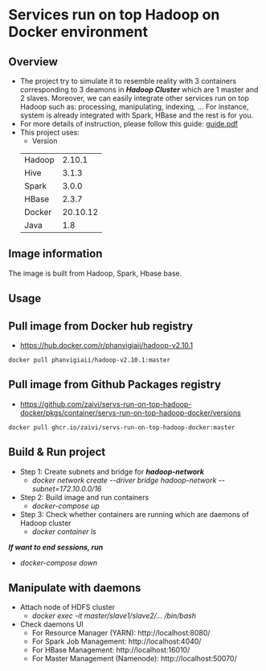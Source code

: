 # Services run on top Hadoop on Docker environment

## Overview
* The project try to simulate it to resemble reality with 3 containers corresponding to 3 deamons in ***Hadoop Cluster*** which are 1 master and 2 slaves. Moreover, we can easily integrate other services run on top Hadoop such as: processing, manipulating, indexing, ... For instance, system is already integrated with Spark, HBase and the rest is for you.
* For more details of instruction, please follow this guide: [guide.pdf](guide/guide.pdf)
* This project uses:
    * Version 
    <table>
    <tr>
        <td>Hadoop</td>
        <td>2.10.1</td>
    </tr>
   <tr>
        <td>Hive</td>
        <td>3.1.3</td>
    </tr>
   <tr>
        <td>Spark</td>
        <td>3.0.0</td>
    </tr>
   <tr>
        <td>HBase</td>
        <td>2.3.7</td>
    </tr>
   <tr>
        <td>Docker</td>
        <td>20.10.12</td>
    </tr>
    <tr>
        <td>Java</td>
        <td>1.8</td>
    </tr>
   </table>
   
## Image information

The image is built from Hadoop, Spark, Hbase base.

## Usage

## Pull image from Docker hub registry
- https://hub.docker.com/r/phanvigiaii/hadoop-v2.10.1


```
docker pull phanvigiaii/hadoop-v2.10.1:master
```

## Pull image from Github Packages registry
- https://github.com/zaivi/servs-run-on-top-hadoop-docker/pkgs/container/servs-run-on-top-hadoop-docker/versions

```
docker pull ghcr.io/zaivi/servs-run-on-top-hadoop-docker:master
```

## Build & Run project
* Step 1: Create subnets and bridge for ***hadoop-network***
   * *docker network create --driver bridge hadoop-network --subnet=172.10.0.0/16*
* Step 2: Build image and run containers
   * *docker-compose up*
* Step 3: Check whether containers are running which are daemons of Hadoop cluster
   * *docker container ls*

***If want to end sessions, run***
   * *docker-compose down*
## Manipulate with daemons
* Attach node of HDFS cluster
   * *docker exec -it master/slave1/slave2/... /bin/bash*
* Check daemons UI
   * For Resource Manager (YARN): http://localhost:8080/
   * For Spark Job Management: http://localhost:4040/
   * For HBase Management: http://localhost:16010/
   * For Master Management (Namenode): http://localhost:50070/
